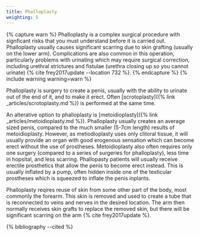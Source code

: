 ```yaml
---
title: Phalloplasty
weighting: 5
---
```


{% capture warn %}
Phalloplasty is a complex surgical procedure with signficant risks that you must understand before it is carried out. Phalloplasty usually causes significant scarring due to skin grafting (usually on the lower arm). Complications are also common in this operation, particularly problems with urinating which may require surgical correction, including urethral strictures and fistulae (urethra closing up so you cannot urinate) {% cite frey2017update --location 732 %}.
{% endcapture %}
{% include warning warning=warn %}

Phalloplasty is surgery to create a penis, usually with the ability to urinate out of the end of it, and to make it erect. Often [scrotoplasty]({% link _articles/scrotoplasty.md %}) is performed at the same time.

An alterative option to phalloplasty is [metoidioplasty]({% link _articles/metoidioplasty.md %}). Phalloplasty usually creates an average sized penis, compared to the much smaller (5-7cm length) results of metoidioplasty. However, as metiodioplasty uses only clitoral tissue, it will usually provide an organ with good erogenous sensation which can become erect without the use of prostheses. Metoidioplasty also often requires only one surgery (compared to a series of surgeries for phalloplasty), less time in hopsital, and less scarring. Phallopasty patients will usually receive erectile prosthetics that allow the penis to become erect instead. This is usually inflated by a pump, often hidden inside one of the testicular prostheses which is squeezed to inflate the penis inplants.

Phalloplasty reqires reuse of skin from some other part of the body, most commonly the forearm. This skin is removed and used to create a tube that is reconnected to veins and nerves in the desired location. The arm then normally receives skin grafts to replace the removed skin, but there will be significant scarring on the arm {% cite frey2017update %}.

{% bibliography --cited %}
